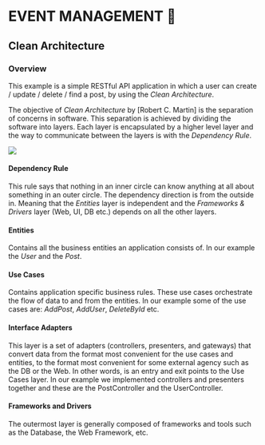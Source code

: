 # EVENT MANAGEMENT 📆

## Clean Architecture
### Overview
This example is a simple RESTful API application in which a user can create / update / delete / find a post, by using the *Clean Architecture*.

The objective of *Clean Architecture* by [Robert C. Martin] is the separation of concerns in software.
This separation is achieved by dividing the software into layers. Each layer is encapsulated by a higher level layer and the way to communicate between the layers is with the *Dependency Rule*.

![](https://blog.cleancoder.com/uncle-bob/images/2012-08-13-the-clean-architecture/CleanArchitecture.jpg)

#### Dependency Rule
This rule says that nothing in an inner circle can know anything at all about something in an outer circle. The dependency direction is from the outside in. Meaning that the *Entities* layer is independent and the *Frameworks & Drivers* layer (Web, UI, DB etc.) depends on all the other layers.
#### Entities
Contains all the business entities an application consists of. In our example the *User* and the *Post*.
#### Use Cases
Contains application specific business rules. These use cases orchestrate the flow of data to and from the entities. In our example some of the use cases are: *AddPost*, *AddUser*, *DeleteById* etc.
#### Interface Adapters
This layer is a set of adapters (controllers, presenters, and gateways) that convert data from the format most convenient for the use cases and entities, to the format most convenient for some external agency such as the DB or the Web. In other words, is an entry and exit points to the Use Cases layer. In our example we implemented controllers and presenters together and these are the PostController and the UserController.
#### Frameworks and Drivers
The outermost layer is generally composed of frameworks and tools such as the Database, the Web Framework, etc.

